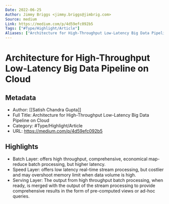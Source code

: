 ```yaml
---
Date: 2022-06-25
Author: Jimmy Briggs <jimmy.briggs@jimbrig.com>
Source: medium
Link: https://medium.com/p/4d59efc092b5
Tags: ["#Type/Highlight/Article"]
Aliases: ["Architecture for High-Throughput Low-Latency Big Data Pipeline on Cloud", "Architecture for High-Throughput Low-Latency Big Data Pipeline on Cloud"]
---
```

# Architecture for High-Throughput Low-Latency Big Data Pipeline on Cloud

## Metadata
- Author: [[Satish Chandra Gupta]]
- Full Title: Architecture for High-Throughput Low-Latency Big Data Pipeline on Cloud
- Category: #Type/Highlight/Article
- URL: https://medium.com/p/4d59efc092b5

## Highlights
- Batch Layer: offers high throughput, comprehensive, economical map-reduce batch processing, but higher latency.
- Speed Layer: offers low latency real-time stream processing, but costlier and may overshoot memory limit when data volume is high.
- Serving Layer: The output from high throughput batch processing, when ready, is merged with the output of the stream processing to provide comprehensive results in the form of pre-computed views or ad-hoc queries.

